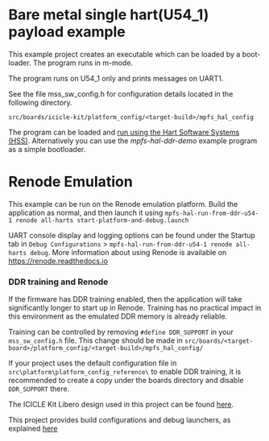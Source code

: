 
# Bare metal single hart(U54_1) payload example

This example project creates an executable which can be loaded by a boot-loader.
The program runs in m-mode.

The program runs on U54_1 only and prints messages on UART1.

See the file mss_sw_config.h for configuration details located in the following directory.

~~~
src/boards/icicle-kit/platform_config/<target-build>/mpfs_hal_config
~~~

The program can be loaded and [run using the Hart Software Systems (HSS)](https://github.com/polarfire-soc/polarfire-soc-bare-metal-examples/blob/main/driver-examples/mss/mpfs-hal/README.md).
Alternatively you can use the *mpfs-hal-ddr-demo* example program as a simple bootloader.

# Renode Emulation
This example can be run on the Renode emulation platform. Build the application as normal, and then launch it using `mpfs-hal-run-from-ddr-u54-1 renode all-harts start-platform-and-debug.launch`

UART console display and logging options can be found under the Startup tab in `Debug Configurations` > `mpfs-hal-run-from-ddr-u54-1 renode all-harts debug`. More information about using Renode is available on https://renode.readthedocs.io

### DDR training and Renode
If the firmware has DDR training enabled, then the application will take significantly longer to start up in Renode. Training has no practical impact in this environment as the emulated DDR memory is already reliable.

Training can be controlled by removing `#define DDR_SUPPORT` in your `mss_sw_config.h` file. This change should be made in `src/boards/<target-board>/platform_config/<target-build>/mpfs_hal_config/`

If your project uses the default configuration file in `src\platform\platform_config_reference\` to enable DDR training, it is recommended to create a copy under the boards directory and disable `DDR_SUPPORT` there.

The ICICLE Kit Libero design used in this project can be found [here](https://github.com/polarfire-soc/icicle-kit-reference-design).

This project provides build configurations and debug launchers, as explained [here](https://github.com/polarfire-soc/polarfire-soc-bare-metal-examples/blob/main/README.md)
